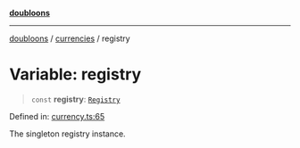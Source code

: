 [**doubloons**](../../../../README.md)

***

[doubloons](../../../../globals.md) / [currencies](../README.md) / registry

# Variable: registry

> `const` **registry**: [`Registry`](../classes/Registry.md)

Defined in: [currency.ts:65](https://github.com/HitchPin/doubloon-ts/blob/d753b74816491935979395910294f347e7e67143/src/currency.ts#L65)

The singleton registry instance.
